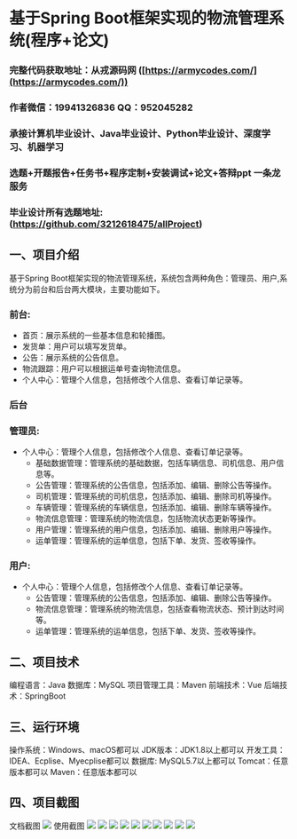 基于Spring Boot框架实现的物流管理系统(程序+论文)
=
###  完整代码获取地址：从戎源码网 ([https://armycodes.com/](https://armycodes.com/))
###  作者微信：19941326836  QQ：952045282 
###  承接计算机毕业设计、Java毕业设计、Python毕业设计、深度学习、机器学习
###  选题+开题报告+任务书+程序定制+安装调试+论文+答辩ppt 一条龙服务
###  毕业设计所有选题地址:(https://github.com/3212618475/allProject)


一、项目介绍
---
基于Spring Boot框架实现的物流管理系统，系统包含两种角色：管理员、用户,系统分为前台和后台两大模块，主要功能如下。
### 前台:
- 首页：展示系统的一些基本信息和轮播图。
- 发货单：用户可以填写发货单。
- 公告：展示系统的公告信息。
- 物流跟踪：用户可以根据运单号查询物流信息。
- 个人中心：管理个人信息，包括修改个人信息、查看订单记录等。

 
### 后台
### 管理员:
  - 个人中心：管理个人信息，包括修改个人信息、查看订单记录等。
    - 基础数据管理：管理系统的基础数据，包括车辆信息、司机信息、用户信息等。
    - 公告管理：管理系统的公告信息，包括添加、编辑、删除公告等操作。
    - 司机管理：管理系统的司机信息，包括添加、编辑、删除司机等操作。
    - 车辆管理：管理系统的车辆信息，包括添加、编辑、删除车辆等操作。
    - 物流信息管理：管理系统的物流信息，包括物流状态更新等操作。
    - 用户管理：管理系统的用户信息，包括添加、编辑、删除用户等操作。
    - 运单管理：管理系统的运单信息，包括下单、发货、签收等操作。
  
### 用户:
  - 个人中心：管理个人信息，包括修改个人信息、查看订单记录等。
    - 公告管理：管理系统的公告信息，包括添加、编辑、删除公告等操作。
    - 物流信息管理：管理系统的物流信息，包括查看物流状态、预计到达时间等。
    - 运单管理：管理系统的运单信息，包括下单、发货、签收等操作。


  
二、项目技术
---
编程语言：Java
数据库：MySQL
项目管理工具：Maven
前端技术：Vue
后端技术：SpringBoot

三、运行环境
---
操作系统：Windows、macOS都可以
JDK版本：JDK1.8以上都可以
开发工具：IDEA、Ecplise、Myecplise都可以
数据库: MySQL5.7以上都可以
Tomcat：任意版本都可以
Maven：任意版本都可以

四、项目截图
---
文档截图
![](limage/2.png)
使用截图
![](image/1.png)
![](image/2.png)
![](image/3.png)
![](image/4.png)
![](image/5.png)
![](image/6.png)
![](image/7.png)
![](image/8.png)
![](image/9.png)
![](image/10.png)

